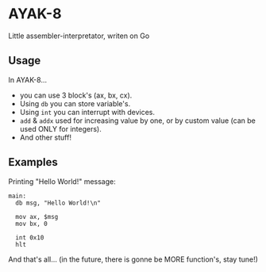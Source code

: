 # AYAK-8

Little assembler-interpretator, writen on Go

## Usage
In AYAK-8...
 - you can use 3 block's (ax, bx, cx).
 - Using ```db``` you can store variable's.
 - Using ```int``` you can interrupt with devices.
 - ```add``` & ```addx``` used for increasing value by one, or by custom value (can be used ONLY for integers).
 - And other stuff!

## Examples
Printing "Hello World!" message:
```
main:
  db msg, "Hello World!\n"

  mov ax, $msg
  mov bx, 0

  int 0x10
  hlt
```

And that's all... (in the future, there is gonne be MORE function's, stay tune!)
